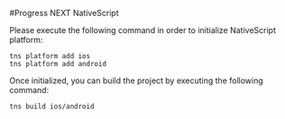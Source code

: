 #Progress NEXT NativeScript

Please execute the following command in order to initialize NativeScript platform:

    tns platform add ios
    tns platform add android

Once initialized, you can build the project by executing the following command:

    tns build ios/android

